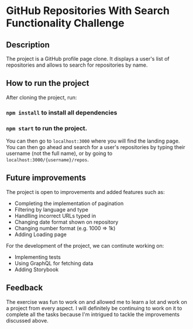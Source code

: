 # GitHub Repositories With Search Functionality Challenge

## Description

The project is a GitHub profile page clone. It displays a user's list of repositories and allows to search for repositories by name.


## How to run the project
After cloning the project, run:

### `npm install` to install all dependencies

### `npm start` to run the project.

You can then go to `localhost:3000` where you will find the landing page.
You can then go ahead and search for a user's repositories by typing their username (not the full name), or by going to `localhost:3000/{username}/repos`.


## Future improvements

The project is open to improvements and added features such as:

* Completing the implementation of pagination
* Filtering by language and type
* Handlling incorrect URLs typed in
* Changing date format shown on repository
* Changing number format (e.g. 1000 => 1k)
* Adding Loading page

For the development of the project, we can continute working on:
* Implementing tests
* Using GraphQL for fetching data
* Adding Storybook

## Feedback

The exercise was fun to work on and allowed me to learn a lot and work on a project from every aspect. I will definitely be continuing to work on it to complete all the tasks because I'm intrigued to tackle the improvements discussed above.